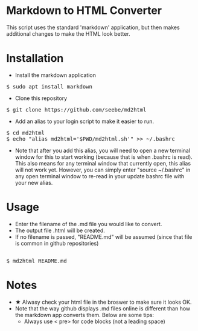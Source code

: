 # Markdown to HTML Converter

This script uses the standard 'markdown' application, but then makes additional changes to make the HTML look better.


# Installation
* Install the markdown application
<pre>
$ sudo apt install markdown
</pre>

* Clone this repository
<pre>
$ git clone https://github.com/seebe/md2html
</pre>

* Add an alias to your login script to make it easier to run.
<pre>
$ cd md2html
$ echo "alias md2html='$PWD/md2html.sh'" >> ~/.bashrc
</pre>
* Note that after you add this alias, you will need to open a new terminal window for this to start working (because that is when .bashrc is read). This also means for any terminal window that currently open, this alias will not work yet. However, you can simply enter "source ~/.bashrc" in any open terminal window to re-read in your update bashrc file with your new alias.


# Usage
* Enter the filename of the .md file you would like to convert.
* The output file .html will be created.
* If no filename is passed, "README.md" will be assumed (since that file is common in github repositories)
<pre> 
$ md2html README.md
</pre>

# Notes

* ★ Alwasy check your html file in the broswer to make sure it looks OK.
* Note that the way github displays .md files online is different than how the markdown app converts them. Below are some tips:
    * Always use < pre> for code blocks (not a leading space)
